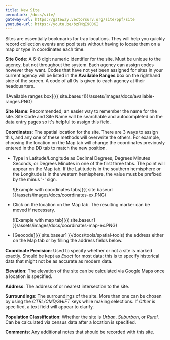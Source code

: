 ```yaml
---
title: New Site
permalink: /docs/site/
gateway-url: https://gateway.vectorsurv.org/site/ppf/site
youtube-url: https://youtu.be/bzFMqI900KI
---
```

Sites are essentially bookmarks for trap locations. They will help you quickly record collection events and pool tests without having to locate them on a map or type in coordinates each time.

**Site Code**: A 6-8 digit numeric identifier for the site. Must be unique to the agency, but not throughout the system.  Each agency can assign codes however they want. Codes that have not yet been assigned for sites in your current agency will be listed in the **Available Ranges** box on the righthand side of the screen. A code of all 0s is given to each agency at their headquarters.

![Available ranges box]({{ site.baseur1}}/assets/images/docs/available-ranges.PNG)

**Site Name**: Recommended; an easier way to remember the name for the site. Site Code and Site Name will be searchable and autocompleted on the data entry pages so it's helpful to assign this field.

**Coordinates**: The spatial location for the site. There are 3 ways to assign this, and any one of these methods will overwrite the others. For example, choosing the location on the Map tab will change the coordinates previously entered in the DD tab to match the new position.

- Type in Latitude/Longitude as Decimal Degrees, Degrees Minutes Seconds, or Degrees Minutes in one of the first three tabs. The point will appear on the Map tab. If the Latitude is in the southern hemisphere or the Longitude is in the western hemisphere, the value must be prefixed by the minus '-' sign.

  ![Example with coordinates tabs]({{ site.baseurl }}/assets/images/docs/coordinates-ex.PNG)

- Click on the location on the Map tab. The resulting marker can be moved if necessary.

  ![Example with map tab]({{ site.baseur1 }}/assets/images/docs/coordinates-map-ex.PNG)

- [Geocode]({{ site.baseur1 }}/docs/tools/spatial-tools) the address either on the Map tab or by filling the address fields below.

**Coordinate Precision**: Used to specify whether or not a site is marked exactly. Should be kept as *Exact* for most data; this is to specify historical data that might not be as accurate as modern data.

**Elevation**: The elevation of the site can be calculated via Google Maps once a location is specified.

**Address**: The address of or nearest intersection to the site.

**Surroundings**: The surroundings of the site. More than one can be chosen by using the *CTRL/CMD/SHIFT* keys while making selections. If *Other* is specified, a text field will appear to clarify.

**Population Classification**: Whether the site is *Urban*, *Suburban*, or *Rural*. Can be calculated via census data after a location is specified.

**Comments**: Any additional notes that should be recorded with this site.
